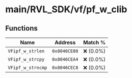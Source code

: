 # main/RVL_SDK/vf/pf_w_clib

## Functions

| Name | Address | Match % |
|------|---------|---------|
| `VFipf_w_strlen` | `0x8046CE80` | :x: (0.0%) |
| `VFipf_w_strcpy` | `0x8046CEA4` | :x: (0.0%) |
| `VFipf_w_strncmp` | `0x8046CEC8` | :x: (0.0%) |